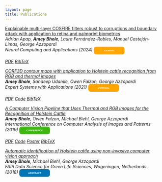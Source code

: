 ```yaml
---
layout: page
title: Publications
---
```

<a href="https://link.springer.com/article/10.1007/s00521-024-10164-8"><u>Explainable multi-layer COSFIRE filters robust to corruptions and boundary attack with application to retina and palmprint biometrics</u></a><br>
<i>Adrian Apap, <b>Amey Bhole</b>, Laura Fernández-Robles, Manuel Castejón-Limas, George Azzopardi<br><i>
Neural Computing and Applications (2024) <span style="display: inline-block; width:100px; line-height: 25px; color:white; font-family: Calibri, sans-serif; background-color:#FFA500; font-size: 55%;border-radius: 8px; text-align:center;"><b>JOURNAL</b></span><br>
  
<a class="btn btn-primary btn-outline btn-xs" href="https://link.springer.com/article/10.1007/s00521-024-10164-8" target="_blank" rel="noopener">PDF</a>
<a class="btn btn-primary btn-outline btn-xs" href="https://scholar.googleusercontent.com/scholar.bib?q=info:Vr7wMjy8gSkJ:scholar.google.com/&output=citation&scisdr=ClHjPE2UEKqnnV-vIf8:AFWwaeYAAAAAZumpOf_8eirZB-e7jIr3NbyLM9g&scisig=AFWwaeYAAAAAZumpOd5aHHXqt4Puwhfs7msOew4&scisf=4&ct=citation&cd=-1&hl=en&scfhb=1" target="_blank" rel="noopener">BibTeX</a>

<a href="https://www.sciencedirect.com/science/article/pii/S0957417421016511?via=ihub"><u>CORF3D contour maps with application to Holstein cattle recognition from RGB and thermal images</u></a><br>
<i><b>Amey Bhole</b>, Sandeep Udamle, Owen Falzon, George Azzopardi <br><i>
Expert Systems with Applications (2021) <span style="display: inline-block; width:100px; line-height: 25px; color:white; font-family: Calibri, sans-serif; background-color:#FFA500; font-size: 55%;border-radius: 8px; text-align:center;"><b>JOURNAL</b></span><br>
  
<a class="btn btn-primary btn-outline btn-xs" href="https://www.sciencedirect.com/science/article/pii/S0957417421016511?via=ihub" target="_blank" rel="noopener">PDF</a>
<a class="btn btn-primary btn-outline btn-xs" href="https://github.com/ameybhole/CORF3D_HCR" target="_blank" rel="noopener">Code</a>
<a class="btn btn-primary btn-outline btn-xs" href="https://scholar.googleusercontent.com/scholar.bib?q=info:GourKwUThrsJ:scholar.google.com/&output=citation&scisdr=ClHjPE2UEKqnnV-vZEE:AFWwaeYAAAAAZumpfEGWW5Csjz_xU3nLWi0BWas&scisig=AFWwaeYAAAAAZumpfE33OVv0QxDQNqxPdaigqDU&scisf=4&ct=citation&cd=-1&hl=en&scfhb=1" target="_blank" rel="noopener">BibTeX</a>
  
<a href="https://link.springer.com/chapter/10.1007/978-3-030-29891-3_10"><u>A Computer Vision Pipeline that Uses Thermal and RGB Images for the Recognition of Holstein Cattle</u></a><br>
<i><b>Amey Bhole</b>, Owen Falzon, Michael Biehl, George Azzopardi <br><i>
International Conference on Computer Analysis of Images and Patterns (2019) <span style="display: inline-block; width:100px; line-height: 25px; color:white; font-family: Calibri, sans-serif; background-color:#3eb810; font-size: 55%;border-radius: 8px; text-align:center;"><b>CONFERENCE</b></span><br>
  
<a class="btn btn-primary btn-outline btn-xs" href="https://link.springer.com/chapter/10.1007/978-3-030-29891-3_10" target="_blank" rel="noopener">PDF</a>
<a class="btn btn-primary btn-outline btn-xs" href="https://github.com/ameybhole/IIHC" target="_blank" rel="noopener">Code</a>
<a class="btn btn-primary btn-outline btn-xs" href="https://github.com/ameybhole/ameybhole.github.io/blob/master/docs/CAIP2019_Poster_Final.pdf" target="_blank">Poster</a>
<a class="btn btn-primary btn-outline btn-xs" href="https://scholar.googleusercontent.com/scholar.bib?q=info:eR4OU4CbxWkJ:scholar.google.com/&output=citation&scisdr=CgXmcVk3EISxwxhSugU:AAGBfm0AAAAAYeZXogV5Klx4v6fqqqY3eY42Pva6IawV&scisig=AAGBfm0AAAAAYeZXohgoTvlfk8TpRydlWVdVn8GYLGPh&scisf=4&ct=citation&cd=-1&hl=en&scfhb=1" target="_blank" rel="noopener">BibTeX</a>

<a href="https://www.rug.nl/research/portal/publications/automatic-identification-of-holstein-cattle-using-noninvasive-computer-vision-approach(f54af69c-96d2-4929-b401-4106dc91253e).html"><u>Automatic identification of Holstein cattle using non-invasive computer vision approach</u></a><br>
<i><b>Amey Bhole</b>, Michael Biehl, George Azzopardi <br><i>
FAIR Data Science for Green Life Sciences, Wageningen, Netherlands (2018) <span style="display: inline-block; width:100px; line-height: 25px; color:white; font-family: Calibri, sans-serif; background-color:#0374b4; font-size: 55%;border-radius: 8px; text-align:center;"><b>ABSTRACT</b></span><br>
